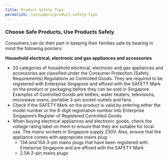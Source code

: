 ```yaml
---
title: Product Safety Tips
permalink: /consumers/product-safety-tips
---
```

### Choose Safe Products, Use Products Safely
Consumers can do their part in keeping their families safe by bearing in mind the following pointers:

**Household electrical, electronic and gas appliances and accessories**

- 33 categories of household electrical, electronic and gas appliances and accessories are classified under the Consumer Protection (Safety Requirements) Regulations as Controlled Goods. They are required to be registered with Enterprise Singapore and affixed with the SAFETY Mark on the product or packaging before they can be sold in Singapore. Examples of Controlled Goods are kettles, water heaters, televisions, microwave ovens, portable 3-pin socket-outlets and fans.
- Check if the SAFETY Mark on the product is valid by entering either the model number or the 8-digit registration number into Enterprise Singapore’s Register of Registered Controlled Goods.
- When buying electrical appliances and electronic goods, check the voltage rating label on them to ensure that they are suitable for local use. The mains sockets in Singapore supply 230V. Also, ensure that the appliance comes with appropriate mains plug:
  - 13A and 15A 3-pin mains plugs that have been registered with Enterprise Singapore and are affixed with the SAFETY Mark
  - 2.5A 2-pin mains plugs
